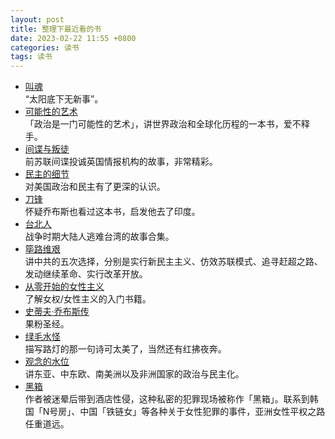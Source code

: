 ```yaml
---
layout: post
title: 整理下最近看的书
date: 2023-02-22 11:55 +0800
categories: 读书
tags: 读书
---
```

- [叫魂](https://book.douban.com/subject/25912076/)<br>
“太阳底下无新事”。<br>
- [可能性的艺术](https://book.douban.com/subject/35819419/)<br>
「政治是一门可能性的艺术」，讲世界政治和全球化历程的一本书，爱不释手。<br>
- [间谍与叛徒](https://book.douban.com/subject/35130747/)<br>
前苏联间谍投诚英国情报机构的故事，非常精彩。<br>
- [民主的细节](https://book.douban.com/subject/3813669/)<br>
对美国政治和民主有了更深的认识。<br>
- [刀锋](https://book.douban.com/subject/2035162/)<br>
怀疑乔布斯也看过这本书，启发他去了印度。<br>
- [台北人](https://book.douban.com/subject/5337248/)<br>
战争时期大陆人逃难台湾的故事合集。<br>
- [筚路维艰](https://book.douban.com/subject/26171466/)<br>
讲中共的五次选择，分别是实行新民主主义、仿效苏联模式、追寻赶超之路、发动继续革命、实行改革开放。<br>
- [从零开始的女性主义](https://book.douban.com/subject/35523099/)<br>
了解女权/女性主义的入门书籍。<br>
- [史蒂夫·乔布斯传](https://book.douban.com/subject/25810506/)<br>
果粉圣经。<br>
- [绿毛水怪](https://book.douban.com/subject/30163860/)<br>
 描写路灯的那一句诗可太美了，当然还有红拂夜奔。<br>
- [观念的水位](https://book.douban.com/subject/20463108/)<br>
讲东亚、中东欧、南美洲以及非洲国家的政治与民主化。<br>
- [黑箱](https://book.douban.com/subject/30484795/)<br>
作者被迷晕后带到酒店性侵，这种私密的犯罪现场被称作「黑箱」。联系到韩国「N号房」、中国「铁链女」等各种关于女性犯罪的事件，亚洲女性平权之路任重道远。<br>
